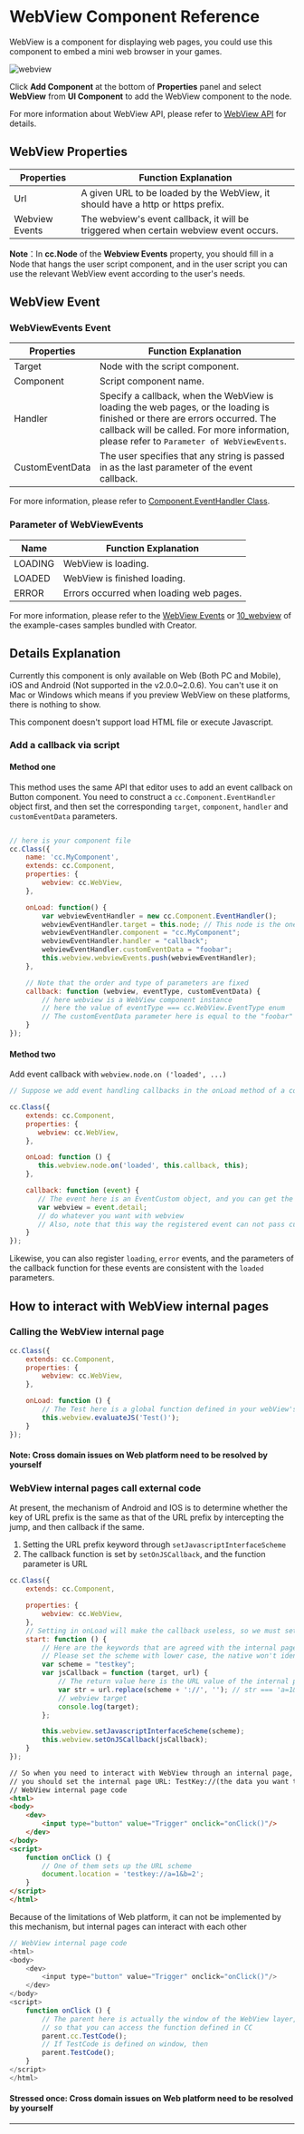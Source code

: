 # WebView Component Reference

WebView is a component for displaying web pages, you could use this component to embed a mini web browser in your games.

![webview](./webview/webview.png)

Click **Add Component** at the bottom of **Properties** panel and select **WebView** from **UI Component** to add the WebView component to the node.

For more information about WebView API, please refer to [WebView API](../../../api/en/classes/WebView.html) for details.

## WebView Properties

| Properties | Function Explanation
|-------- | ----------- |
| Url | A given URL to be loaded by the WebView, it should have a http or https prefix.
| Webview Events | The webview's event callback, it will be triggered when certain webview event occurs.

**Note**：In **cc.Node** of the **Webview Events** property, you should fill in a Node that hangs the user script component, and in the user script you can use the relevant WebView event according to the user's needs.

## WebView Event

### WebViewEvents Event

| Properties |   Function Explanation
| -------------- | ----------- |
|Target| Node with the script component.
|Component| Script component name.
|Handler| Specify a callback, when the WebView is loading the web pages, or the loading is finished or there are errors occurred. The callback will be called. For more information, please refer to `Parameter of WebViewEvents`.
| CustomEventData | The user specifies that any string is passed in as the last parameter of the event callback. |

For more information, please refer to [Component.EventHandler Class](../../../api/en/classes/Component.EventHandler.html).

### Parameter of WebViewEvents

| Name |   Function Explanation
| -------------- | ----------- |
| LOADING | WebView is loading.
| LOADED| WebView is finished loading.
| ERROR| Errors occurred when loading web pages.

For more information, please refer to the [WebView Events](../../../api/en/classes/WebView.html#events) or [10_webview](https://github.com/cocos-creator/example-cases/tree/next/assets/cases/02_ui/10_webview) of the example-cases samples bundled with Creator.

## Details Explanation

Currently this component is only available on Web (Both PC and Mobile), iOS and Android (Not supported in the v2.0.0~2.0.6). You can't use it on Mac or Windows which means if you preview WebView on these platforms, there is nothing to show.

This component doesn't support load HTML file or execute Javascript.

### Add a callback via script

#### Method one

This method uses the same API that editor uses to add an event callback on Button component. You need to construct a `cc.Component.EventHandler` object first, and then set the corresponding `target`, `component`, `handler` and `customEventData` parameters.

```js

// here is your component file
cc.Class({
    name: 'cc.MyComponent',
    extends: cc.Component,
    properties: {
        webview: cc.WebView,
    },

    onLoad: function() {
        var webviewEventHandler = new cc.Component.EventHandler();
        webviewEventHandler.target = this.node; // This node is the one that the component that contains your event handler code belongs to
        webviewEventHandler.component = "cc.MyComponent";
        webviewEventHandler.handler = "callback";
        webviewEventHandler.customEventData = "foobar";
        this.webview.webviewEvents.push(webviewEventHandler);
    },

    // Note that the order and type of parameters are fixed
    callback: function (webview, eventType, customEventData) {
        // here webview is a WebView component instance
        // here the value of eventType === cc.WebView.EventType enum
        // The customEventData parameter here is equal to the "foobar"
    }
});
```

#### Method two

Add event callback with `webview.node.on ('loaded', ...)`

```js
// Suppose we add event handling callbacks in the onLoad method of a component and perform event handling in the callback function:

cc.Class({
    extends: cc.Component,
    properties: {
       webview: cc.WebView,
    },

    onLoad: function () {
       this.webview.node.on('loaded', this.callback, this);
    },

    callback: function (event) {
       // The event here is an EventCustom object, and you can get the WebView component through event.detail
       var webview = event.detail;
       // do whatever you want with webview
       // Also, note that this way the registered event can not pass customEventData
    }
});
```

Likewise, you can also register `loading`, `error` events, and the parameters of the callback function for these events are consistent with the `loaded` parameters.

## How to interact with WebView internal pages

### Calling the WebView internal page

```js
cc.Class({
    extends: cc.Component,
    properties: {
        webview: cc.WebView,
    },

    onLoad: function () {
        // The Test here is a global function defined in your webView's internal page code
        this.webview.evaluateJS('Test()');
    }
});
```

#### Note: Cross domain issues on Web platform need to be resolved by yourself

### WebView internal pages call external code

At present, the mechanism of Android and IOS is to determine whether the key of URL prefix is the same as that of the URL prefix by intercepting the jump, and then callback if the same.

1. Setting the URL prefix keyword through `setJavascriptInterfaceScheme`
2. The callback function is set by `setOnJSCallback`, and the function parameter is URL

```js
cc.Class({
    extends: cc.Component,

    properties: {
        webview: cc.WebView,
    },
    // Setting in onLoad will make the callback useless, so we must set the cc.WebView callback in the start cycle.
    start: function () {
        // Here are the keywords that are agreed with the internal page
        // Please set the scheme with lower case, the native won't identify the uppercase char scheme.
        var scheme = "testkey";
        var jsCallback = function (target, url) {
            // The return value here is the URL value of the internal page, and it needs to parse the data it needs.
            var str = url.replace(scheme + '://', ''); // str === 'a=1&b=2'
            // webview target
            console.log(target);
        };

        this.webview.setJavascriptInterfaceScheme(scheme);
        this.webview.setOnJSCallback(jsCallback);
    }
});
```

```html
// So when you need to interact with WebView through an internal page, 
// you should set the internal page URL: TestKey://(the data you want to callback to WebView later)
// WebView internal page code
<html>
<body>
    <dev>
        <input type="button" value="Trigger" onclick="onClick()"/>
    </dev>
</body>
<script>
    function onClick () {
        // One of them sets up the URL scheme
        document.location = 'testkey://a=1&b=2';
    }
</script>
</html>
```

Because of the limitations of Web platform, it can not be implemented by this mechanism, but internal pages can interact with each other

```js
// WebView internal page code
<html>
<body>
    <dev>
        <input type="button" value="Trigger" onclick="onClick()"/>
    </dev>
</body>
<script>
    function onClick () {
        // The parent here is actually the window of the WebView layer, 
        // so that you can access the function defined in CC
        parent.cc.TestCode();
        // If TestCode is defined on window, then
        parent.TestCode();
    }
</script>
</html>
```

#### Stressed once: Cross domain issues on Web platform need to be resolved by yourself

<hr>
